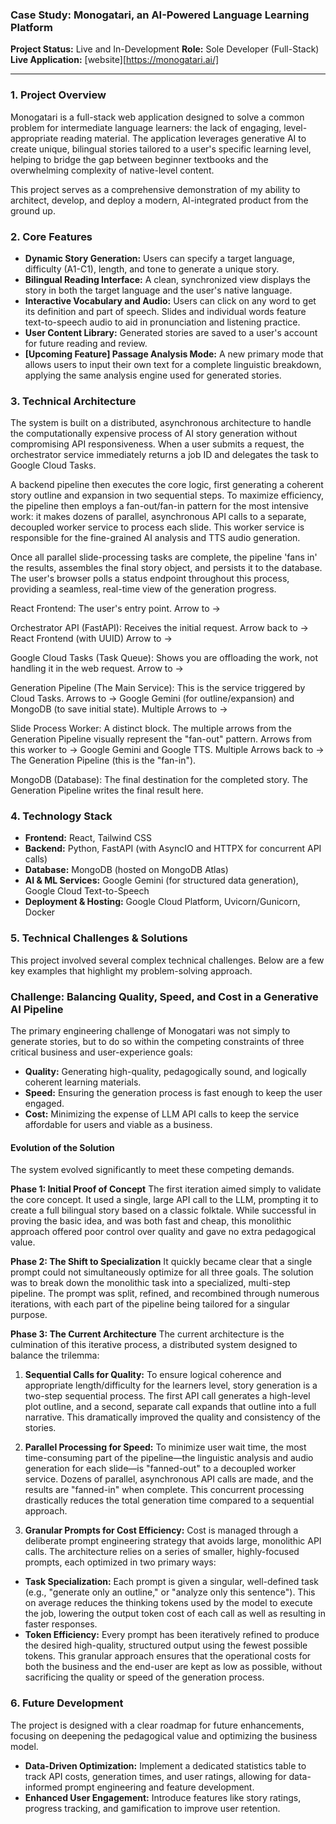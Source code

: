 ### **Case Study: Monogatari, an AI-Powered Language Learning Platform**

**Project Status:** Live and In-Development
**Role:** Sole Developer (Full-Stack)
**Live Application:** [website][https://monogatari.ai/]

---

### **1. Project Overview**

Monogatari is a full-stack web application designed to solve a common problem for intermediate language learners: the lack of engaging, level-appropriate reading material. The application leverages generative AI to create unique, bilingual stories tailored to a user's specific learning level, helping to bridge the gap between beginner textbooks and the overwhelming complexity of native-level content.

This project serves as a comprehensive demonstration of my ability to architect, develop, and deploy a modern, AI-integrated product from the ground up.

### **2. Core Features**

* **Dynamic Story Generation:** Users can specify a target language, difficulty (A1-C1), length, and tone to generate a unique story.
* **Bilingual Reading Interface:** A clean, synchronized view displays the story in both the target language and the user's native language.
* **Interactive Vocabulary and Audio:** Users can click on any word to get its definition and part of speech. Slides and individual words feature text-to-speech audio to aid in pronunciation and listening practice.
* **User Content Library:** Generated stories are saved to a user's account for future reading and review.
* **[Upcoming Feature] Passage Analysis Mode:** A new primary mode that allows users to input their own text for a complete linguistic breakdown, applying the same analysis engine used for generated stories.

### **3. Technical Architecture**

The system is built on a distributed, asynchronous architecture to handle the computationally expensive process of AI story generation without compromising API responsiveness. When a user submits a request, the orchestrator service immediately returns a job ID and delegates the task to Google Cloud Tasks.

A backend pipeline then executes the core logic, first generating a coherent story outline and expansion in two sequential steps. To maximize efficiency, the pipeline then employs a fan-out/fan-in pattern for the most intensive work: it makes dozens of parallel, asynchronous API calls to a separate, decoupled worker service to process each slide. This worker service is responsible for the fine-grained AI analysis and TTS audio generation.

Once all parallel slide-processing tasks are complete, the pipeline 'fans in' the results, assembles the final story object, and persists it to the database. The user's browser polls a status endpoint throughout this process, providing a seamless, real-time view of the generation progress.



React Frontend: The user's entry point.
    Arrow to ->

Orchestrator API (FastAPI): Receives the initial request.
    Arrow back to -> React Frontend (with UUID)
    Arrow to ->

Google Cloud Tasks (Task Queue): Shows you are offloading the work, not handling it in the web request.
    Arrow to ->

Generation Pipeline (The Main Service): This is the service triggered by Cloud Tasks.
    Arrows to -> Google Gemini (for outline/expansion) and MongoDB (to save initial state).
    Multiple Arrows to ->

Slide Process Worker: A distinct block. The multiple arrows from the Generation Pipeline visually represent the "fan-out" pattern.
    Arrows from this worker to -> Google Gemini and Google TTS.
    Multiple Arrows back to -> The Generation Pipeline (this is the "fan-in").

MongoDB (Database): The final destination for the completed story. The Generation Pipeline writes the final result here.

### **4. Technology Stack**

* **Frontend:** React, Tailwind CSS
* **Backend:** Python, FastAPI (with AsyncIO and HTTPX for concurrent API calls)
* **Database:** MongoDB (hosted on MongoDB Atlas)
* **AI & ML Services:** Google Gemini (for structured data generation), Google Cloud Text-to-Speech
* **Deployment & Hosting:** Google Cloud Platform, Uvicorn/Gunicorn, Docker

### **5. Technical Challenges & Solutions**

This project involved several complex technical challenges. Below are a few key examples that highlight my problem-solving approach.

### **Challenge: Balancing Quality, Speed, and Cost in a Generative AI Pipeline**

The primary engineering challenge of Monogatari was not simply to generate stories, but to do so within the competing constraints of three critical business and user-experience goals:

* **Quality:** Generating high-quality, pedagogically sound, and logically coherent learning materials.
* **Speed:** Ensuring the generation process is fast enough to keep the user engaged.
* **Cost:** Minimizing the expense of LLM API calls to keep the service affordable for users and viable as a business.

#### **Evolution of the Solution**

The system evolved significantly to meet these competing demands.

**Phase 1: Initial Proof of Concept**
The first iteration aimed simply to validate the core concept. It used a single, large API call to the LLM, prompting it to create a full bilingual story based on a classic folktale. While successful in proving the basic idea, and was both fast and cheap, this monolithic approach offered poor control over quality and gave no extra pedagogical value.

**Phase 2: The Shift to Specialization**
It quickly became clear that a single prompt could not simultaneously optimize for all three goals. The solution was to break down the monolithic task into a specialized, multi-step pipeline. The prompt was split, refined, and recombined through numerous iterations, with each part of the pipeline being tailored for a singular purpose.

**Phase 3: The Current Architecture**
The current architecture is the culmination of this iterative process, a distributed system designed to balance the trilemma:

1.  **Sequential Calls for Quality:** To ensure logical coherence and appropriate length/difficulty for the learners level, story generation is a two-step sequential process. The first API call generates a high-level plot outline, and a second, separate call expands that outline into a full narrative. This dramatically improved the quality and consistency of the stories.

2.  **Parallel Processing for Speed:** To minimize user wait time, the most time-consuming part of the pipeline—the linguistic analysis and audio generation for each slide—is "fanned-out" to a decoupled worker service. Dozens of parallel, asynchronous API calls are made, and the results are "fanned-in" when complete. This concurrent processing drastically reduces the total generation time compared to a sequential approach.

3. **Granular Prompts for Cost Efficiency:** Cost is managed through a deliberate prompt engineering strategy that avoids large, monolithic API calls. The architecture relies on a series of smaller, highly-focused prompts, each optimized in two primary ways:
* **Task Specialization:** Each prompt is given a singular, well-defined task (e.g., "generate only an outline," or "analyze only this sentence"). This on average reduces the thinking tokens used by the model to execute the job, lowering the output token cost of each call as well as resulting in faster responses.
* **Token Efficiency:** Every prompt has been iteratively refined to produce the desired high-quality, structured output using the fewest possible tokens.
This granular approach ensures that the operational costs for both the business and the end-user are kept as low as possible, without sacrificing the quality or speed of the generation process.

### **6. Future Development**

The project is designed with a clear roadmap for future enhancements, focusing on deepening the pedagogical value and optimizing the business model.

* **Data-Driven Optimization:** Implement a dedicated statistics table to track API costs, generation times, and user ratings, allowing for data-informed prompt engineering and feature development.
* **Enhanced User Engagement:** Introduce features like story ratings, progress tracking, and gamification to improve user retention.
